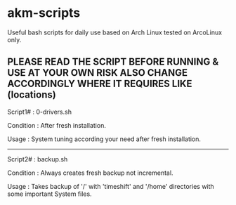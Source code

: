 # akm-scripts
Useful bash scripts for daily use based on Arch Linux tested on ArcoLinux only.

PLEASE READ THE SCRIPT BEFORE RUNNING & USE AT YOUR OWN RISK
ALSO CHANGE ACCORDINGLY WHERE IT REQUIRES LIKE (locations)
-----------------------------------------------------------------------------------------

Script1#  : 0-drivers.sh

Condition : After fresh installation.

Usage     : System tuning according your need after fresh installation.

-----------------------------------------------------------------------------------------

Script2#  : backup.sh

Condition : Always creates fresh backup not incremental.

Usage     : Takes backup of '/' with 'timeshift' and
            '/home' directories with some important System files.
